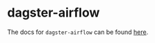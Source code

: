 # dagster-airflow

The docs for `dagster-airflow` can be found
[here](https://docs.dagster.io/docs/apidocs/libraries/dagster_airflow).
